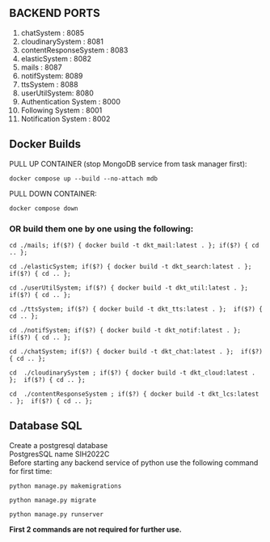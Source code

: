 ## BACKEND PORTS

1. chatSystem : 8085
2. cloudinarySystem : 8081
3. contentResponseSystem : 8083
4. elasticSystem : 8082
5. mails : 8087
6. notifSystem: 8089
7. ttsSystem : 8088
8. userUtilSystem: 8080
9. Authentication System : 8000
10. Following System : 8001
11. Notification System : 8002

## Docker Builds

PULL UP CONTAINER (stop MongoDB service from task manager first):

```
docker compose up --build --no-attach mdb
```

PULL DOWN CONTAINER:

```
docker compose down
```

### OR build them one by one using the following:

```
cd ./mails; if($?) { docker build -t dkt_mail:latest . }; if($?) { cd .. };
```

```
cd ./elasticSystem; if($?) { docker build -t dkt_search:latest . };  if($?) { cd .. };
```

```
cd ./userUtilSystem; if($?) { docker build -t dkt_util:latest . };  if($?) { cd .. };
```

```
cd ./ttsSystem; if($?) { docker build -t dkt_tts:latest . };  if($?) { cd .. };
```

```
cd ./notifSystem; if($?) { docker build -t dkt_notif:latest . };  if($?) { cd .. };
```

```
cd ./chatSystem; if($?) { docker build -t dkt_chat:latest . };  if($?) { cd .. };
```

```
cd  ./cloudinarySystem ; if($?) { docker build -t dkt_cloud:latest . };  if($?) { cd .. };
```

```
cd  ./contentResponseSystem ; if($?) { docker build -t dkt_lcs:latest . };  if($?) { cd .. };
```

## Database SQL

Create a postgresql database  
PostgresSQL name SIH2022C  
Before starting any backend service of python use the following command for first time:

```
python manage.py makemigrations  
```
```
python manage.py migrate 
```
```
python manage.py runserver
```  

**First 2 commands are not required for further use.**
